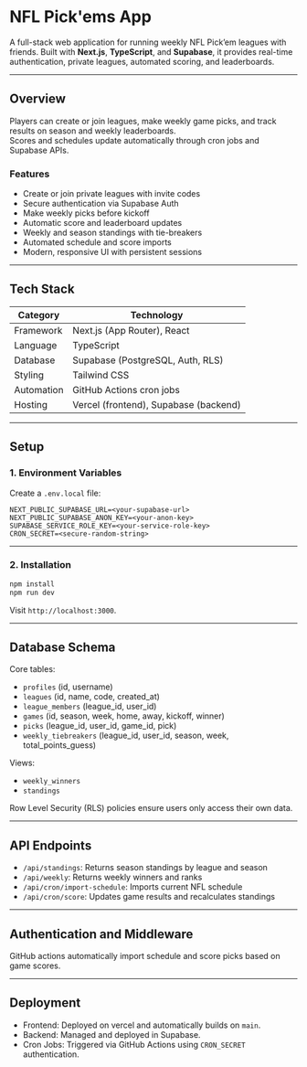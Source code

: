 # NFL Pick'ems App

A full-stack web application for running weekly NFL Pick’em leagues with friends. Built with **Next.js**, **TypeScript**, and **Supabase**, it provides real-time authentication, private leagues, automated scoring, and leaderboards.

---

## Overview

Players can create or join leagues, make weekly game picks, and track results on season and weekly leaderboards.  
Scores and schedules update automatically through cron jobs and Supabase APIs.

### Features
- Create or join private leagues with invite codes  
- Secure authentication via Supabase Auth  
- Make weekly picks before kickoff  
- Automatic score and leaderboard updates  
- Weekly and season standings with tie-breakers  
- Automated schedule and score imports  
- Modern, responsive UI with persistent sessions

---

## Tech Stack

| Category | Technology |
|-----------|-------------|
| Framework | Next.js (App Router), React |
| Language | TypeScript |
| Database | Supabase (PostgreSQL, Auth, RLS) |
| Styling | Tailwind CSS |
| Automation | GitHub Actions cron jobs |
| Hosting | Vercel (frontend), Supabase (backend) |

---

## Setup

### 1. Environment Variables
Create a `.env.local` file:
```
NEXT_PUBLIC_SUPABASE_URL=<your-supabase-url>
NEXT_PUBLIC_SUPABASE_ANON_KEY=<your-anon-key>
SUPABASE_SERVICE_ROLE_KEY=<your-service-role-key>
CRON_SECRET=<secure-random-string>
```

---

### 2. Installation

```bash
npm install
npm run dev
```
Visit `http://localhost:3000`.

---

## Database Schema

Core tables:
 - `profiles` (id, username)
 - `leagues` (id, name, code, created_at)
 - `league_members` (league_id, user_id)
 - `games` (id, season, week, home, away, kickoff, winner)
 - `picks` (league_id, user_id, game_id, pick)
 - `weekly_tiebreakers` (league_id, user_id, season, week, total_points_guess)

Views:
 - `weekly_winners`
 - `standings`

Row Level Security (RLS) policies ensure users only access their own data.

---

## API Endpoints

 - `/api/standings`: Returns season standings by league and season
 - `/api/weekly`: Returns weekly winners and ranks
 - `/api/cron/import-schedule`: Imports current NFL schedule
 - `/api/cron/score`: Updates game results and recalculates standings

---

## Authentication and Middleware

GitHub actions automatically import schedule and score picks based on game scores.

---

## Deployment

 - Frontend: Deployed on vercel and automatically builds on `main`.
 - Backend: Managed and deployed in Supabase.
 - Cron Jobs: Triggered via GitHub Actions using `CRON_SECRET` authentication.
